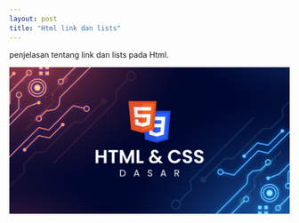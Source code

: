 ```yaml
---
layout: post
title: "Html link dan lists"
---
```


penjelasan tentang link dan lists pada Html. 

![HTML LINK DAN LIST](/assets/images/html-link-dasar.png)

